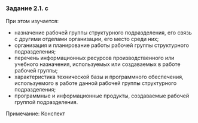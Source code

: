 ### Задание 2.1. с
При этом изучается:

  * назначение рабочей группы структурного подразделения, его связь с другими отделами организации, его место среди них;
  * организация и планирование работы рабочей группы структурного подразделения; 
  * перечень информационных ресурсов производственного или учебного назначения, используемых или создаваемых в работе рабочей группы;
  * характеристика технической базы и программного обеспечения, используемого в работе данной рабочей группы структурного подразделения; 
  * программные и информационные продукты, создаваемые рабочей группой подразделения.

Примечание: Конспект 








